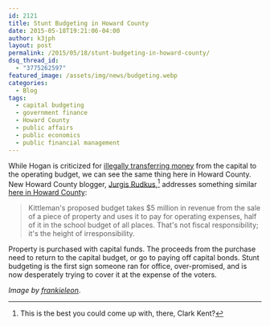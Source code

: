 ```yaml
---
id: 2121
title: Stunt Budgeting in Howard County
date: 2015-05-18T19:21:06-04:00
author: k3jph
layout: post
permalink: /2015/05/18/stunt-budgeting-in-howard-county/
dsq_thread_id:
  - "3775262597"
featured_image: /assets/img/news/budgeting.webp
categories:
  - Blog
tags:
  - capital budgeting
  - government finance
  - Howard County
  - public affairs
  - public economics
  - public financial management
---
```

While Hogan is criticized for [illegally transferring money](http://www.huffingtonpost.com/2015/05/18/larry-hogan-education-cuts_n_7307188.html) from the capital to the operating budget, we can see the same thing here in Howard County. New Howard County blogger, [Jurgis Rudkus](http://hocorudkusreport.blogspot.com/),[^clarkkent] addresses something similar [here in Howard County](http://hocorudkusreport.blogspot.com/2015/05/you-keep-using-that-word-i-do-not-think.html):

> Kittleman's proposed budget takes $5 million in revenue from the sale of a piece of property and uses it to pay for operating expenses, half of it in the school budget of all places. That's not fiscal responsibility; it's the height of irresponsibility.

Property is purchased with capital funds.  The proceeds from the purchase need to return to the capital budget, or go to paying off capital bonds.  Stunt budgeting is the first sign someone ran for office, over-promised, and is now desperately trying to cover it at the expense of the voters.

[^clarkkent]: This is the best you could come up with, there, Clark Kent?

_Image by [frankieleon](https://www.flickr.com/photos/armydre2008/8531408243)_.
